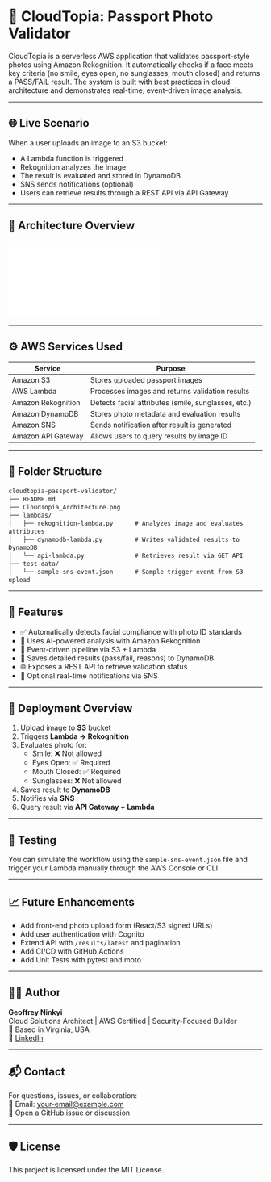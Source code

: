 # 🛂 CloudTopia: Passport Photo Validator

CloudTopia is a serverless AWS application that validates passport-style photos using Amazon Rekognition. It automatically checks if a face meets key criteria (no smile, eyes open, no sunglasses, mouth closed) and returns a PASS/FAIL result. The system is built with best practices in cloud architecture and demonstrates real-time, event-driven image analysis.

---

## 🌐 Live Scenario

When a user uploads an image to an S3 bucket:
- A Lambda function is triggered
- Rekognition analyzes the image
- The result is evaluated and stored in DynamoDB
- SNS sends notifications (optional)
- Users can retrieve results through a REST API via API Gateway

---

## 🧠 Architecture Overview

![CloudTopia Architecture](./architecture-diagram.pdf)

---

## ⚙️ AWS Services Used   

| Service             | Purpose                                                 |
|---------------------|----------------------------------------------------------|
| Amazon S3           | Stores uploaded passport images                         |
| AWS Lambda          | Processes images and returns validation results         |
| Amazon Rekognition  | Detects facial attributes (smile, sunglasses, etc.)     |
| Amazon DynamoDB     | Stores photo metadata and evaluation results            |
| Amazon SNS          | Sends notification after result is generated            |
| Amazon API Gateway  | Allows users to query results by image ID               |

---

## 🧩 Folder Structure

```
cloudtopia-passport-validator/
├── README.md
├── CloudTopia_Architecture.png
├── lambdas/
│   ├── rekognition-lambda.py      # Analyzes image and evaluates attributes
│   ├── dynamodb-lambda.py         # Writes validated results to DynamoDB
│   └── api-lambda.py              # Retrieves result via GET API
├── test-data/
│   └── sample-sns-event.json      # Sample trigger event from S3 upload
```

---

## 🔎 Features

- ✅ Automatically detects facial compliance with photo ID standards
- 🧠 Uses AI-powered analysis with Amazon Rekognition
- 🔄 Event-driven pipeline via S3 + Lambda
- 💾 Saves detailed results (pass/fail, reasons) to DynamoDB
- 🌐 Exposes a REST API to retrieve validation status
- 📨 Optional real-time notifications via SNS

---

## 🚀 Deployment Overview

1. Upload image to **S3** bucket
2. Triggers **Lambda → Rekognition**
3. Evaluates photo for:
   - Smile: ❌ Not allowed
   - Eyes Open: ✅ Required
   - Mouth Closed: ✅ Required
   - Sunglasses: ❌ Not allowed
4. Saves result to **DynamoDB**
5. Notifies via **SNS**
6. Query result via **API Gateway + Lambda**

---

## 🧪 Testing

You can simulate the workflow using the `sample-sns-event.json` file and trigger your Lambda manually through the AWS Console or CLI.

---

## 📈 Future Enhancements

- Add front-end photo upload form (React/S3 signed URLs)
- Add user authentication with Cognito
- Extend API with `/results/latest` and pagination
- Add CI/CD with GitHub Actions
- Add Unit Tests with pytest and moto

---

## 👨‍💻 Author

**Geoffrey Ninkyi**  
Cloud Solutions Architect | AWS Certified | Security-Focused Builder  
📍 Based in Virginia, USA  
🔗 [LinkedIn](#)

---

## 📬 Contact

For questions, issues, or collaboration:  
📧 Email: your-email@example.com  
📝 Open a GitHub issue or discussion

---

## 🛡️ License

This project is licensed under the MIT License.

